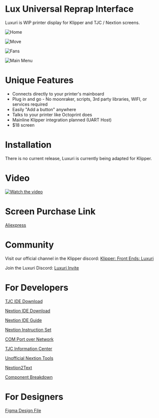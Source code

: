 # Lux Universal Reprap Interface
Luxuri is WIP printer display for Klipper and TJC / Nextion screens.

![Home](https://github.com/klack/Luxuri/assets/4606571/2fc1880a-c6df-40fa-8272-14ff136247fa)

![Move](https://github.com/klack/Luxuri/assets/4606571/f0ba8bed-6ec2-4380-831a-d8535469a720)

![Fans](https://github.com/klack/Luxuri/assets/4606571/dfa7518f-31d0-4d14-917f-877087c176d2)

![Main Menu](https://github.com/klack/Luxuri/assets/4606571/bfd54bf0-622b-459d-977f-875d718cd06a)

# Unique Features
* Connects directly to your printer's mainboard
* Plug in and go - No moonraker, scripts, 3rd party libraries, WIFI, or services required
* Easily "Add a button" anywhere
* Talks to your printer like Octoprint does
* Mainline Klipper integration planned (UART Host)
* $18 screen

# Installation
There is no current release, Luxuri is currently being adapted for Klipper.

# Video
[![Watch the video](https://img.youtube.com/vi/txyAyR8ZIuo/0.jpg)](https://youtu.be/txyAyR8ZIuo)

# Screen Purchase Link
[Aliexpress](https://www.aliexpress.us/item/3256804492446621.html)

# Community
Visit our official channel in the Klipper discord:
[Klipper: Front Ends: Luxuri](https://discord.com/channels/431557959978450984/1214298938027417670)

Join the Luxuri Discord:
[Luxuri Invite](https://discord.gg/w8gMzQq8Bp)

# For Developers
[TJC IDE Download](http://wiki.tjc1688.com/download/usart_hmi.html)

[Nextion IDE Download](https://nextion.tech/nextion-editor/)

[Nextion IDE Guide](https://nextion.tech/editor_guide/)

[Nextion Instruction Set](https://nextion.tech/instruction-set/)

[COM Port over Network](https://gist.github.com/DraTeots/e0c669608466470baa6c)

[TJC Information Center](http://wiki.tjc1688.com/)

[Unofficial Nextion Tools](https://github.com/UNUF/nxt-doc)

[Nextion2Text](https://github.com/MMMZZZZ/Nextion2Text)

[Component Breakdown](https://www.lyonscomputer.com.au/Electronic-Devices/Nextion-HMI-LCD-Display/Nextion-HMI-LCD-Display.html)

# For Designers
[Figma Design File](https://www.figma.com/file/EyI1PK9B1Jf0NWM5m0xf2W/)
